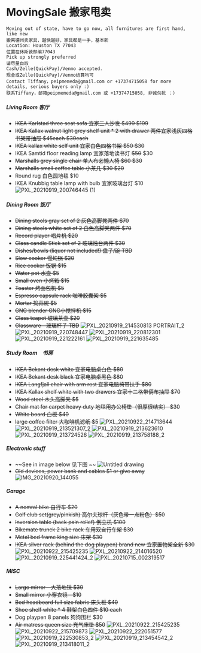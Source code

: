 # MovingSale 搬家甩卖
```
Moving out of state, have to go now, all furnitures are first hand, like new
搬离德州卖家具，越快越好，家具都是一手，基本新
Location: Houston TX 77043
位置在休斯敦邮编77043
Pick up strongly preferred
请尽量自取
Cash/Zelle(QuickPay)/Venmo accepted. 
现金或Zelle(QuickPay)/Venmo结算均可
Contact Tiffany，peipmemeda@gmail.com or +17374715058 for more details, serious buyers only :)
联系Tiffany，邮箱peipmemeda@gmail.com 或 +17374715058, 非诚勿扰 ：）
```
##### Living Room 客厅
- ~~IKEA Karlstad three seat sofa 宜家三人沙发  ~~$499~~  $199~~
- ~~IKEA Kallax walnut light grey shelf unit * 2 with drawer 两件宜家浅灰四格书架带抽屉 ~~$45each~~  $30each~~
- ~~IKEA kallax white self unit 宜家白色四格书架 ~~$50~~ $30~~
- IKEA Samtid floor reading lamp 宜家落地读书灯 ~~$50~~ $30
- ~~Marshalls grey single chair 单人布艺懒人椅 ~~$60~~ $30~~
- ~~Marshalls small coffee table 小茶几 ~~$30~~ $20~~
- Round rug 白色圆地毯 $10
- IKEA Knubbig table lamp with bulb 宜家玻璃台灯 $10
![PXL_20210919_200746445 (1)](https://user-images.githubusercontent.com/91032527/133945815-17018a0d-84d9-4de2-8d6a-831093fbfe19.jpg)

##### Dining Room 饭厅
- ~~Dining stools gray set of 2 灰色高脚凳两件 $70~~
- ~~Dining stools white set of 2 白色高脚凳两件 $70~~
- ~~Record player 唱片机 $20~~
- ~~Glass candle Stick set of 2 玻璃烛台两件 $30~~
- ~~Dishes/bowls (liquor not included!) 盘子/碗 TBD~~
- ~~Slow cooker 慢炖锅 $20~~
- ~~Rice cooker 饭锅 $15~~
- ~~Water pot 水壶 $5~~
- ~~Small oven 小烤箱 $15~~
- ~~Toaster 烤面包机  $5~~
- ~~Espresso capsule rack 咖啡胶囊架 $5~~
- ~~Mortar 捣蒜碗 $5~~
- ~~GNC blender GNC小搅拌机 $15~~
- ~~Glass teapot 玻璃茶壶 $20~~
- ~~Glassware　玻璃杯子 TBD~~
![PXL_20210919_214530813 PORTRAIT_2](https://user-images.githubusercontent.com/91032527/133945826-d49445a8-ae4d-4d41-80e8-8d4e945ca904.jpg)
![PXL_20210919_220748447](https://user-images.githubusercontent.com/91032527/133945830-6e204162-19b0-4648-9a08-b81cc5adfbea.jpg)
![PXL_20210919_220812301](https://user-images.githubusercontent.com/91032527/133945834-266d0adf-03e6-4170-b1ca-81796c9c39df.jpg)
![PXL_20210919_221222161](https://user-images.githubusercontent.com/91032527/133945842-521c1c92-7798-4859-a369-446d3d7c3945.jpg)
![PXL_20210919_221635485](https://user-images.githubusercontent.com/91032527/133945844-af9a6ebd-5ff3-4f20-97e5-4c1f96e71745.jpg)

##### Study Room　书房
- ~~IKEA Bekant desk white 宜家电脑桌白色 $80~~
- ~~IKEA Bekant desk black 宜家电脑桌黑色 $80~~
- ~~IKEA Langfjall chair with arm rest 宜家电脑椅带扶手 $80~~
- ~~IKEA Kallax shelf white with two drawers 宜家十二格带俩布抽屉 $70~~
- ~~Wood stool 木头高脚凳 $5~~
- ~~Chair mat for carpet heavy duty 地毯用办公椅垫（很厚很结实） $30~~
- ~~White board 白板 $40~~
- ~~large coffee filter 大咖啡机滤纸 $5~~
![PXL_20210922_214713644](https://user-images.githubusercontent.com/91032527/134452441-2b64dc29-c79a-4524-8e71-d9a6cd2e9134.jpg)
![PXL_20210919_213521307_2](https://user-images.githubusercontent.com/91032527/133946301-ff922dc5-3d68-47b2-9020-895a2e55df10.jpg)
![PXL_20210919_213623610](https://user-images.githubusercontent.com/91032527/133945855-0ba15476-673b-44ce-95a6-702d24a5021c.jpg)
![PXL_20210919_213724526](https://user-images.githubusercontent.com/91032527/133945856-8f41db5a-a8aa-4677-80bd-297f98d793b0.jpg)
![PXL_20210919_213758188_2](https://user-images.githubusercontent.com/91032527/133945857-8878a7c0-33ed-4c12-ab2e-3c5f8bb15401.jpg)

##### Electronic stuff
- ~~See in image below 见下图 ~~
![Untitled drawing](https://user-images.githubusercontent.com/7112055/134068840-a4152213-7f8c-4f5b-a6ae-5134f3388490.jpg)
- ~~Old devices, power bank and cables $1 or give away~~
![IMG_20210920_144055](https://user-images.githubusercontent.com/7112055/134068920-237a14ad-477b-4fee-9153-4c80a416d2db.jpg)


##### Garage 
- ~~A nomral bike 自行车 $20~~
- ~~Golf club set(grey/pinkish) 高尔夫球杆（灰色带一点粉色）$50~~
- ~~Inversion table (back pain relief) 倒立机 $100~~
- ~~Bikemate trunck 2 bike rack 车用双自行车架 $30~~
- ~~Metal bed frame king size 床架 $30~~
- ~~IKEA silver rack (behind the dog playpen) brand new 宜家置物架全新 $30~~
![PXL_20210922_215425235](https://user-images.githubusercontent.com/91032527/134452523-8f74aa7f-8cec-49ca-9575-f5406d554c58.jpg)
![PXL_20210922_214016520](https://user-images.githubusercontent.com/91032527/134452168-7e6adaf3-5775-4970-9e40-14f16099a609.jpg)
![PXL_20210919_225441424_2](https://user-images.githubusercontent.com/91032527/133945863-ca894433-8c3f-4495-a770-6200eaf3abcf.jpg)
![PXL_20210715_002319517](https://user-images.githubusercontent.com/7112055/134077018-d8153097-66b6-4ecd-9e15-15fce632577d.jpg)

##### MISC
- ~~Large mirror　大落地镜 $30~~
- ~~Small mirror 小穿衣镜　$10~~
- ~~Bed headboard full size fabric 床头板 $40~~
- ~~Shoe shelf white * 4 鞋架白色四件 $10 each~~
- Dog playpen 8 panels 狗狗围栏 $30
- ~~Air matress queen size 充气床垫 $50~~
![PXL_20210922_215425235](https://user-images.githubusercontent.com/91032527/134452759-55d46498-7617-44cd-8648-e92d7d6c168d.jpg)
![PXL_20210922_215709873](https://user-images.githubusercontent.com/91032527/134452776-20ebd64e-f0f0-485a-b2ec-5ed1a2e52f5e.jpg)
![PXL_20210922_222051577](https://user-images.githubusercontent.com/91032527/134452672-47e32dbd-b5e9-40f2-a218-71c287ddd6aa.jpg)
![PXL_20210919_222530853_2](https://user-images.githubusercontent.com/91032527/133946328-494f8ec3-e0c0-4a74-b01a-5252fee713e4.jpg)
![PXL_20210919_213454542_2](https://user-images.githubusercontent.com/91032527/133945872-1f3bc353-68b2-4827-8100-72a7046feb9a.jpg)
![PXL_20210919_213418011_2](https://user-images.githubusercontent.com/91032527/133945874-a310422e-2710-40ea-af63-b17707aaba64.jpg)
